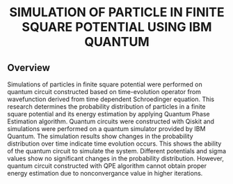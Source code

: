 <h1 align="center">
  <br>
    SIMULATION OF PARTICLE IN FINITE SQUARE POTENTIAL USING IBM QUANTUM
  <br>
</h1>

## Overview
Simulations of particles in finite square potential were performed on quantum circuit constructed based on time-evolution operator from wavefunction derived from time dependent Schroedinger equation. 
This research determines the probability distribution of particles in a finite square potential and its energy estimation by applying Quantum Phase Estimation algorithm.
Quantum circuits were constructed with Qiskit and simulations were performed on a quantum simulator provided by IBM Quantum. 
The simulation results show changes in the probability distribution over time indicate time evolution occurs. This shows the ability of the quantum circuit to simulate the system. 
Different potentials and sigma values show no significant changes in the probability distribution. 
However, quantum circuit constructed with QPE algorithm cannot obtain proper energy estimation due to nonconvergance value in higher iterations.
